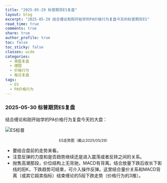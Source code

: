 ```yaml
---
title: "2025-05-29 标普期货ES复盘"
layout: blog
excerpt: "2025-05-29 结合缠论和刚开始学的PA价格行为复盘今天的标普期货ES"
read_time: true
comments: true
share: true
author_profile: true
toc: false
toc_sticky: false
classes: wide
categories:
  - 美股复盘
  - 缠图
  - 价格行为
  - 每日复盘
tags:
  - ES
  - PA价格行为
---
```


### 2025-05-30 标普期货ES复盘

结合缠论和刚开始学的PA价格行为复盘今天的大盘：

![ES标普](https://image.olim.cc/2025/ES-20250529-m5.png)
<small><center>ES走势图（截止2025/05/29）</center></small>

* 要结合盘前的走势来看。
* 注意反弹的力度和是否趋势继续还是进入震荡或者反转之间的关系。
* 抛售高潮那段，价位结构上无背驰，MACD有背离。结合放量下跌后收长下影线的阳K，下跌趋势可结束，可介入操作反弹。这里结合量价关系和MACD背离（或其它超卖指标）结束缠论的5段下跌走势（价格行为的3推）。

